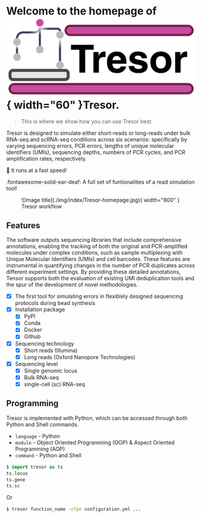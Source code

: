 # Welcome to the homepage of ![Image title](./img/index/Tresor-logo.png){ width="60" }Tresor.

> This is where we show how you can use Tresor best.

Tresor is designed to simulate either short-reads or long-reads under bulk RNA-seq and scRNA-seq conditions across six scenarios: specifically by varying sequencing errors, PCR errors, lengths of unique molecular identifiers (UMIs), sequencing depths, numbers of PCR cycles, and PCR amplification rates, respectively. 

:rocket: It runs at a fast speed!

:fontawesome-solid-ear-deaf: A full set of funtionalities of a read simulation tool!

<figure markdown="span">
  ![Image title](./img/index/Tresor-homepage.jpg){ width="800" }
  <figcaption><strong></strong>Tresor workflow</figcaption>
</figure>

## Features

The software outputs sequencing libraries that include comprehensive annotations, enabling the tracking of both the original and PCR-amplified molecules under complex conditions, such as sample multiplexing with Unique Molecular Identifiers (UMIs) and cell barcodes. These features are instrumental in quantifying changes in the number of PCR duplicates across different experiment settings. By providing these detailed annotations, Tensor supports both the evaluation of existing UMI deduplication tools and the spur of the development of novel methodologies.

- [x] The first tool for simulating errors in flexiblely designed sequencing protocols during bead synthesis
- [x] Installation package
    * [x] PyPI
    * [x] Conda
    * [x] Docker
    * [x] Github
- [x] Sequencing technology
    * [x] Short reads (Illumina)
    * [x] Long reads (Oxford Nanopore Technologies)
- [x] Sequencing level
    * [x] Single genomic locus
    * [x] Bulk RNA-seq
    * [x] single-cell (sc) RNA-seq

## Programming

Tresor is implemented with Python, which can be accessed through both Python and Shell commands. 

* `language` - Python
* `module` - Object Oriented Programming (OOP) & Aspect Oriented Programming (AOP)
* `command` - Python and Shell

``` py
$ import tresor as ts
ts.locus
ts.gene
ts.sc
```
Or
``` sh
$ tresor function_name -cfpn configuration.yml ...
```